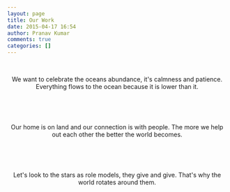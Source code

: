 ```yaml
---
layout: page
title: Our Work
date: 2015-04-17 16:54
author: Pranav Kumar
comments: true
categories: []
---
```

&nbsp;
<p style="text-align: center;"><span class="our-text">We want to celebrate the oceans abundance, it's calmness and patience. Everything flows to the ocean because it is lower than it.</span></p>
&nbsp;


&nbsp;
<p style="text-align: center;"><span class="our-text">Our home is on land and our connection is with people. The more we help out each other the better the world becomes.</span></p>
&nbsp;



&nbsp;
<p style="text-align: center;"><span class="our-text">Let's look to the stars as role models, they give and give. That's why the world rotates around them.</span></p>
&nbsp;

